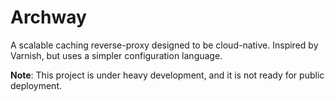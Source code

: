 # Archway

A scalable caching reverse-proxy designed to be cloud-native.
Inspired by Varnish, but uses a simpler configuration language.




**Note**: This project is under heavy development, and it is not ready for public deployment.